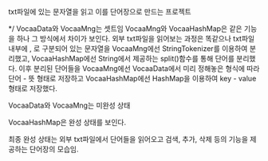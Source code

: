 txt파일에 있는 문자열을 읽고 이를 단어장으로 만드는 프로젝트

*/
VocaaData와 VocaaMng는 셋트임
VocaaMng와 VocaaHashMap은 같은 기능을 하나 그 방식에서 차이가 보인다.
외부 txt파일을 읽어보는 과정은 똑같으나 txt파일 내부에 , 로 구분되어 있는 문자열을 VocaaMng에선
StringTokenizer를 이용하여 분리했고, VocaaHashMap에선 String에서 제공하는 split()함수를 통해
단어를 분리했다.
이후 분리된 단어들을 VocaaMng에선 VocaaData에서 미리 정해놓은 형식에 따라 단어 - 뜻 형태로 저장하고
VocaaHashMap에선 HashMap을 이용하여 key - value 형태로 저장했다.

VocaaData와 VocaaMng는 미완성 상태

VocaaHashMap은 완성 상태를 보인다.

최종 완성 상태는 외부 txt파일에서 단어들을 읽어오고 검색, 추가, 삭제 등의 기능을 제공하는 단어장의 모습임.

         
